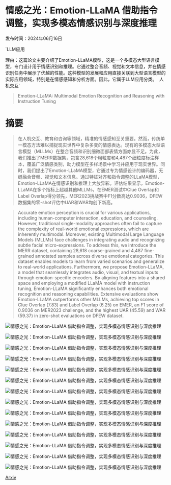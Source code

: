 # 情感之光：Emotion-LLaMA 借助指令调整，实现多模态情感识别与深度推理

发布时间：2024年06月16日

`LLM应用

理由：这篇论文主要介绍了Emotion-LLaMA模型，这是一个多模态大型语言模型，专门设计用于情感识别和推理。它通过整合音频、视觉和文本信息，并在情感识别任务中展示了优越的性能。这种模型的发展和应用直接关联到大型语言模型的实际应用领域，特别是在情感感知和分析方面。因此，它属于LLM应用分类。` `人机交互`

> Emotion-LLaMA: Multimodal Emotion Recognition and Reasoning with Instruction Tuning

# 摘要

> 在人机交互、教育和咨询等领域，精准的情感感知至关重要。然而，传统单一模态方法难以捕捉现实世界中复杂多变的情感表达。现有的多模态大型语言模型（MLLMs）在整合音频和识别细微面部表情方面亦显不足。为此，我们推出了MERR数据集，包含28,618个粗粒度和4,487个细粒度标注样本，覆盖广泛情感类别，助力模型在多样场景中学习并应用于现实世界。同时，我们提出了Emotion-LLaMA模型，它通过专为情感设计的编码器，无缝融合音频、视觉和文本信息。通过特征对齐和指令调整的LLaMA模型，Emotion-LLaMA在情感识别和推理上大放异彩。评估结果显示，Emotion-LLaMA在多个指标上超越其他MLLMs，在EMER测试中Clue Overlap和Label Overlap得分领先，MER2023挑战赛中F1分数高达0.9036，DFEW数据集的零-shot评估中UAR和WAR均创下新高。

> Accurate emotion perception is crucial for various applications, including human-computer interaction, education, and counseling. However, traditional single-modality approaches often fail to capture the complexity of real-world emotional expressions, which are inherently multimodal. Moreover, existing Multimodal Large Language Models (MLLMs) face challenges in integrating audio and recognizing subtle facial micro-expressions. To address this, we introduce the MERR dataset, containing 28,618 coarse-grained and 4,487 fine-grained annotated samples across diverse emotional categories. This dataset enables models to learn from varied scenarios and generalize to real-world applications. Furthermore, we propose Emotion-LLaMA, a model that seamlessly integrates audio, visual, and textual inputs through emotion-specific encoders. By aligning features into a shared space and employing a modified LLaMA model with instruction tuning, Emotion-LLaMA significantly enhances both emotional recognition and reasoning capabilities. Extensive evaluations show Emotion-LLaMA outperforms other MLLMs, achieving top scores in Clue Overlap (7.83) and Label Overlap (6.25) on EMER, an F1 score of 0.9036 on MER2023 challenge, and the highest UAR (45.59) and WAR (59.37) in zero-shot evaluations on DFEW dataset.

![情感之光：Emotion-LLaMA 借助指令调整，实现多模态情感识别与深度推理](../../../paper_images/2406.11161/x1.png)

![情感之光：Emotion-LLaMA 借助指令调整，实现多模态情感识别与深度推理](../../../paper_images/2406.11161/x2.png)

![情感之光：Emotion-LLaMA 借助指令调整，实现多模态情感识别与深度推理](../../../paper_images/2406.11161/x3.png)

![情感之光：Emotion-LLaMA 借助指令调整，实现多模态情感识别与深度推理](../../../paper_images/2406.11161/x4.png)

![情感之光：Emotion-LLaMA 借助指令调整，实现多模态情感识别与深度推理](../../../paper_images/2406.11161/x5.png)

![情感之光：Emotion-LLaMA 借助指令调整，实现多模态情感识别与深度推理](../../../paper_images/2406.11161/x6.png)

![情感之光：Emotion-LLaMA 借助指令调整，实现多模态情感识别与深度推理](../../../paper_images/2406.11161/x7.png)

![情感之光：Emotion-LLaMA 借助指令调整，实现多模态情感识别与深度推理](../../../paper_images/2406.11161/x8.png)

![情感之光：Emotion-LLaMA 借助指令调整，实现多模态情感识别与深度推理](../../../paper_images/2406.11161/x9.png)

![情感之光：Emotion-LLaMA 借助指令调整，实现多模态情感识别与深度推理](../../../paper_images/2406.11161/x10.png)

![情感之光：Emotion-LLaMA 借助指令调整，实现多模态情感识别与深度推理](../../../paper_images/2406.11161/x11.png)

![情感之光：Emotion-LLaMA 借助指令调整，实现多模态情感识别与深度推理](../../../paper_images/2406.11161/x14.png)

![情感之光：Emotion-LLaMA 借助指令调整，实现多模态情感识别与深度推理](../../../paper_images/2406.11161/x15.png)

![情感之光：Emotion-LLaMA 借助指令调整，实现多模态情感识别与深度推理](../../../paper_images/2406.11161/x16.png)

[Arxiv](https://arxiv.org/abs/2406.11161)